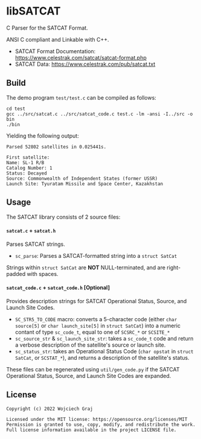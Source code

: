 # libSATCAT

C Parser for the SATCAT Format.

ANSI C compliant and Linkable with C++.

- SATCAT Format Documentation: https://www.celestrak.com/satcat/satcat-format.php
- SATCAT Data: https://www.celestrak.com/pub/satcat.txt

## Build

The demo program `test/test.c` can be compiled as follows:

```
cd test
gcc ../src/satcat.c ../src/satcat_code.c test.c -lm -ansi -I../src -o bin
./bin
```

Yielding the following output:

```
Parsed 52802 satellites in 0.025441s.

First satellite:
Name: SL-1 R/B
Catalog Number: 1
Status: Decayed
Source: Commonwealth of Independent States (former USSR)
Launch Site: Tyuratam Missile and Space Center, Kazakhstan
```

## Usage

The SATCAT library consists of 2 source files:

#### `satcat.c` + `satcat.h`

Parses SATCAT strings.

- `sc_parse`: Parses a SATCAT-formatted string into a `struct SatCat`

Strings within `struct SatCat` are **NOT** NULL-terminated, and are right-padded with spaces.

#### `satcat_code.c` + `satcat_code.h` [Optional]

Provides description strings for SATCAT Operational Status, Source, and Launch Site Codes.

- `SC_STR5_TO_CODE` macro: converts a 5-character code (either `char source[5]` or `char launch_site[5]` in `struct SatCat`) into a numeric contant of type `sc_code_t`, equal to one of `SCSRC_*` or `SCSITE_*`
- `sc_source_str` & `sc_launch_site_str`: takes a `sc_code_t` code and return a verbose description of the satellite's source or launch site.
- `sc_status_str`: takes an Operational Status Code (`char opstat` in `struct SatCat`, or `SCSTAT_*`), and returns a description of the satellite's status.

These files can be regenerated using `util/gen_code.py` if the SATCAT Operational Status, Source, and Launch Site Codes are expanded.

## License
```
Copyright (c) 2022 Wojciech Graj

Licensed under the MIT license: https://opensource.org/licenses/MIT
Permission is granted to use, copy, modify, and redistribute the work.
Full license information available in the project LICENSE file.
```
